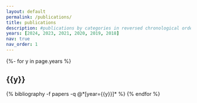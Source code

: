```yaml
---
layout: default
permalink: /publications/
title: publications
description: #publications by categories in reversed chronological order
years: [2024, 2023, 2021, 2020, 2019, 2018]
nav: true
nav_order: 1
---
```

<!-- _pages/publications.md -->
<div class="publications">



{%- for y in page.years %}
  <h2 class="year">{{y}}</h2>
  {% bibliography -f papers -q @*[year={{y}}]* %}
{% endfor %}

</div>
